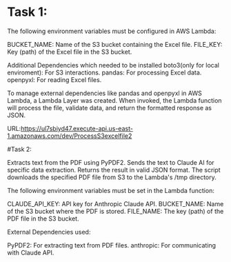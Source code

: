 # Task 1:

The following environment variables must be configured in AWS Lambda:

BUCKET_NAME: Name of the S3 bucket containing the Excel file.
FILE_KEY: Key (path) of the Excel file in the S3 bucket.

Additional Dependencies which needed to be installed
boto3(only for local enviroment): For S3 interactions.
pandas: For processing Excel data.
openpyxl: For reading Excel files.

To manage external dependencies like pandas and openpyxl in AWS Lambda, a Lambda Layer was created.
When invoked, the Lambda function will process the file, validate data, and return the formatted response as JSON. 

URL:https://ul7sbiyd47.execute-api.us-east-1.amazonaws.com/dev/ProcessS3excelfile2

#Task 2:

Extracts text from the PDF using PyPDF2.
Sends the text to Claude AI for specific data extraction.
Returns the result in valid JSON format.
The script downloads the specified PDF file from S3 to the Lambda's /tmp directory.

The following environment variables must be set in the Lambda function:

CLAUDE_API_KEY: API key for Anthropic Claude API.
BUCKET_NAME: Name of the S3 bucket where the PDF is stored.
FILE_NAME: The key (path) of the PDF file in the S3 bucket.

External Dependencies used:

PyPDF2: For extracting text from PDF files.
anthropic: For communicating with Claude API.

